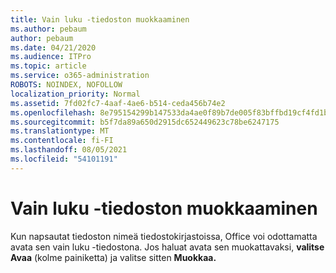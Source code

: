 ```yaml
---
title: Vain luku -tiedoston muokkaaminen
ms.author: pebaum
author: pebaum
ms.date: 04/21/2020
ms.audience: ITPro
ms.topic: article
ms.service: o365-administration
ROBOTS: NOINDEX, NOFOLLOW
localization_priority: Normal
ms.assetid: 7fd02fc7-4aaf-4ae6-b514-ceda456b74e2
ms.openlocfilehash: 8e795154299b147533da4ae0f89b7de005f83bffbd19cf4fd1b03c0d16d5598c
ms.sourcegitcommit: b5f7da89a650d2915dc652449623c78be6247175
ms.translationtype: MT
ms.contentlocale: fi-FI
ms.lasthandoff: 08/05/2021
ms.locfileid: "54101191"
---
```

# <a name="edit-a-read-only-file"></a>Vain luku -tiedoston muokkaaminen

Kun napsautat tiedoston nimeä tiedostokirjastoissa, Office voi odottamatta avata sen vain luku -tiedostona. Jos haluat avata sen muokattavaksi, **valitse Avaa** (kolme painiketta) ja valitse sitten **Muokkaa.**
  

